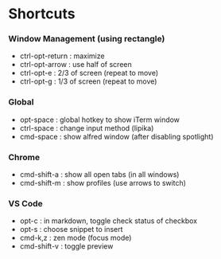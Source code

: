 # Shortcuts

### Window Management (using rectangle)

- ctrl-opt-return : maximize
- ctrl-opt-arrow : use half of screen
- ctrl-opt-e : 2/3 of screen (repeat to move)
- ctrl-opt-g : 1/3 of screen (repeat to move)

### Global

- opt-space : global hotkey to show iTerm window
- ctrl-space : change input method (lipika)
- cmd-space : show alfred window (after disabling spotlight)

### Chrome

- cmd-shift-a : show all open tabs (in all windows)
- cmd-shift-m : show profiles (use arrows to switch)

### VS Code

- opt-c : in markdown, toggle check status of checkbox
- opt-s : choose snippet to insert
- cmd-k,z : zen mode (focus mode)
- cmd-shift-v : toggle preview

